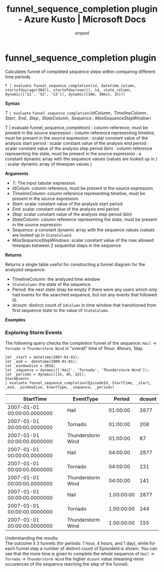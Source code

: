 ﻿---
title: funnel_sequence_completion plugin - Azure Kusto | Microsoft Docs
description: This article describes funnel_sequence_completion plugin in Azure Kusto.
author: orspod
ms.author: v-orspod
ms.reviewer: mblythe
ms.service: kusto
ms.topic: reference
ms.date: 09/24/2018
---
# funnel_sequence_completion plugin

Calculates funnel of completed sequence steps within comparing different time periods.

    T | evaluate funnel_sequence_completion(id, datetime_column, startofday(ago(30d)), startofday(now()), 1d, state_column, dynamic(['S1', 'S2', 'S3']), dynamic([10m, 30min, 1h]))

**Syntax**

*T* `| evaluate` `funnel_sequence_completion(`*IdColumn*`,` *TimelineColumn*`,` *Start*`,` *End*`,` *Step*`,` *StateColumn*`,` *Sequence*`,` *MaxSequenceStepWindow*`)`

T | evaluate funnel_sequence_completion( 
            <IdColumn>: column reference, must be present in the source expression 
            <TimelineColumn>: column reference representing timeline, must be present in the source expression 
            <Start>: scalar constant value of the analysis start period 
            <End>: scalar constant value of the analysis end period 
            <Step>: scalar constant value of the analysis step period (bin) 
            <StateColumn>: column reference representing the state, must be present in the source expression 
            <Sequence>: a constant dynamic array with the sequence values (values are looked up in <StateColumn>) 
            <MaxSequenceWindows>: scalar dynamic array of timespan values 
            ) 

**Arguments**

* *T*: The input tabular expression.
* *IdColum*: column reference, must be present in the source expression
* *TimelineColumn*: column reference representing timeline, must be present in the source expression
* *Start*: scalar constant value of the analysis start period
* *End*: scalar constant value of the analysis end period
* *Step*: scalar constant value of the analysis step period (bin) 
* *StateColumn*: column reference representing the state, must be present in the source expression
* *Sequence*: a constant dynamic array with the sequence values (values are looked up in `StateColumn`)
* *MaxSequenceStepWindows*: scalar constant value of the max allowed timespan between 2 sequential steps in the sequence

**Returns**

Returns a single table useful for constructing a funnel diagram for the analyzed sequence:

* TimelineColumn: the analyzed time window
* `StateColumn`: the state of the sequence.
* Period: the next state (may be empty if there were any users which only had events for the searched sequence, but not any events that followed it). 
* dcount: distinct count of `IdColumn` in time window that transitioned from first sequence state to the value of `StateColumn`.

**Examples**

### Exploring Storm Events 

The following query checks the completion funnel of the sequence: `Hail` -> `Tornado` -> `Thunderstorm Wind`
in "overall" time of 1hour, 4hours, 1day. 

```kusto
let _start = datetime(2007-01-01);
let _end =  datetime(2008-01-01);
let _windowSize = 365d;
let _sequence = dynamic(['Hail', 'Tornado', 'Thunderstorm Wind']);
let _periods = dynamic([1h, 4h, 1d]);
StormEvents
| evaluate funnel_sequence_completion(EpisodeId, StartTime, _start, _end, _windowSize, EventType, _sequence, _periods) 
```

|StartTime|EventType|Period|dcount|
|---|---|---|---|
|2007-01-01 00:00:00.0000000|Hail|01:00:00|2877|
|2007-01-01 00:00:00.0000000|Tornado|01:00:00|208|
|2007-01-01 00:00:00.0000000|Thunderstorm Wind|01:00:00|87|
|2007-01-01 00:00:00.0000000|Hail|04:00:00|2877|
|2007-01-01 00:00:00.0000000|Tornado|04:00:00|231|
|2007-01-01 00:00:00.0000000|Thunderstorm Wind|04:00:00|141|
|2007-01-01 00:00:00.0000000|Hail|1.00:00:00|2877|
|2007-01-01 00:00:00.0000000|Tornado|1.00:00:00|244|
|2007-01-01 00:00:00.0000000|Thunderstorm Wind|1.00:00:00|155|

Understanding the results:  
The outcome it 3 funnels (for periods: 1 hour, 4 hours, and 1 day), while for each funnel step a number 
of distinct count of EpisodeId is shown. You can see that the more time is given to complete the whole sequence of `Hail` -> `Tornado` -> `Thunderstorm Wind` the higher `dcount` value (meaning more occurences of the sequence reaching the step of the funnel).
